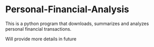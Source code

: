 # Personal-Financial-Analysis

This is a python program that downloads, summarizes and analyzes personal financial transactions.

Will provide more details in future
